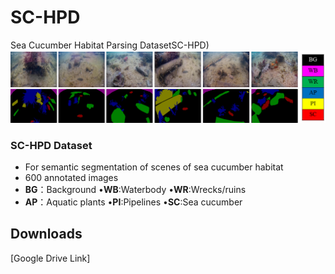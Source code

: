# SC-HPD
  Sea Cucumber Habitat Parsing DatasetSC-HPD)  
  ![SC-HPD](./figs/SC-HPD.png)
  ### SC-HPD Dataset
- For semantic segmentation of scenes of sea cucumber habitat
- 600 annotated images 
- **BG**：Background       •**WB**:Waterbody   •**WR**:Wrecks/ruins
- **AP**：Aquatic plants   •**PI**:Pipelines   •**SC**:Sea cucumber
## Downloads
[Google Drive Link]
